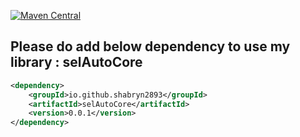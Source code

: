[![Maven Central](https://img.shields.io/maven-central/v/io.github.shabryn2893/selAutoCore.svg)](https://search.maven.org/artifact/io.github.shabryn2893/selAutoCore)
## Please do add below dependency to use my library : selAutoCore

```xml
<dependency>
    <groupId>io.github.shabryn2893</groupId>
    <artifactId>selAutoCore</artifactId>
    <version>0.0.1</version>
</dependency>
